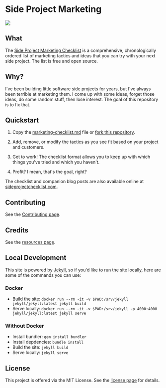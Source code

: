 # Side Project Marketing

[![](https://i.imgur.com/uZJHDXL.jpg)](https://www.sideprojectchecklist.com/)


## What

The [Side Project Marketing Checklist](https://www.sideprojectchecklist.com/) is a comprehensive, chronologically ordered list of marketing tactics and ideas that you can try with your next side project. The list is free and open source.


## Why?

I've been building little software side projects for years, but I've always been terrible at marketing them. I come up with some ideas, forget those ideas, do some random stuff, then lose interest. The goal of this repository is to fix that.


## Quickstart

1. Copy the [marketing-checklist.md](marketing-checklist.md) file or [fork this repository](https://github.com/karllhughes/side-project-marketing).

2. Add, remove, or modify the tactics as you see fit based on your project and customers.

3. Get to work! The checklist format allows you to keep up with which things you've tried and which you haven't.

4. Profit? I mean, that's the goal, right?

The checklist and companion blog posts are also available online at [sideprojectchecklist.com](https://www.sideprojectchecklist.com/).


## Contributing

See the [Contributing page](https://www.sideprojectchecklist.com/contributing/).


## Credits

See the [resources page](https://www.sideprojectchecklist.com/resources/).


## Local Development

This site is powered by [Jekyll](https://jekyllrb.com/), so if you'd like to run the site locally, here are some of the commands you can use:

### Docker
- Build the site: `docker run --rm -it -v $PWD:/srv/jekyll jekyll/jekyll:latest jekyll build`
- Serve locally: `docker run --rm -it -v $PWD:/srv/jekyll -p 4000:4000 jekyll/jekyll:latest jekyll serve`

### Without Docker
- Install bundler: `gem install bundler`
- Install depdencies: `bundle install`
- Build the site: `jekyll build`
- Serve locally: `jekyll serve`


## License

This project is offered via the MIT License. See the [license page](https://www.sideprojectchecklist.com/license/) for details.
